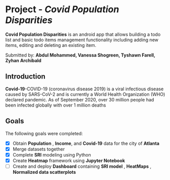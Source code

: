 # Project  - *Covid Population Disparities*

**Covid Population Disparities** is an android app that allows building a todo list and basic todo items management functionality including adding new items, editing and deleting an existing item.

Submitted by: **Abdul Mohammed, Vanessa Shogreen, Tyshawn Farell, Zyhan Archibald**

## Introduction
**Covid-19**-COVID-19 (coronavirus disease 2019) is a viral infectious disease caused by SARS-CoV-2 and is currently a World Health Organization (WHO) declared pandemic. As of September 2020, over 30 million people had been infected globally with over 1 million deaths

## Goals

The following goals were completed:

* [X] Obtain **Population** , **Income**, and **Covid-19** data for the city of **Atlanta**
* [X] Merge datasets together
* [X] Complete **SRI** modeling using Python
* [X] Create **Heatmap** framework using **Jupyter Notebook**
* [ ] Create and deploy **Dashboard** containing **SRI model** , **HeatMaps** , **Normalized data scatterplots**
